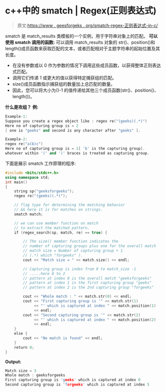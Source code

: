 # c++中的 smatch | Regex(正则表达式)

> 原文:[https://www . geesforgeks . org/smatch-regex-正则表达式-in-c/](https://www.geeksforgeeks.org/smatch-regex-regular-expressions-in-c/)

smatch 是 match_results 类模板的一个实例，用于字符串对象上的匹配。
**可以使用 smatch 调用的函数:**
可以调用 match_results 对象的 str()、position()和 length()成员函数来获取匹配的文本，或者匹配相对于主题字符串的起始位置及其长度。

*   在没有参数或以 0 作为参数的情况下调用这些成员函数，以获得整体正则表达式匹配。
*   调用它们传递 1 或更大的值以获得特定捕获组的匹配。
*   size()成员函数指示捕获组的数量加上总匹配的数量。
*   因此，您可以将大小为()-1 的值传递给其他三个成员函数(str()、position()、length())。

**什么是攻组？**
**例:**

```cpp
Example-1:
Suppose you create a regex object like : regex re("(geeks)(.*)") 
Here no of capturing group is = 2 
[ one is "geeks" and second is any character after "geeks" ].

Example-2:
regex re("a(b)c")
Here no of capturing group is = 1[ 'b' is the capturing group].
whatever within '(' and ')' braces is treated as capturing group.

```

下面是展示 smatch 工作原理的程序:

```cpp
#include <bits/stdc++.h>
using namespace std;
int main()
{
    string sp("geeksforgeeks");
    regex re("(geeks)(.*)");

    // flag type for determining the matching behavior
    // && here it is for matches on strings.
    smatch match;

    // we can use member function on match
    // to extract the matched pattern.
    if (regex_search(sp, match, re) == true) {

        // The size() member function indicates the
        // number of capturing groups plus one for the overall match
        // match size = Number of capturing group + 1
        // (.*) which "forgeeks" ).
        cout << "Match size = " << match.size() << endl;

        // Capturing group is index from 0 to match_size -1 
        // .....here 0 to 2
        // pattern at index 0 is the overall match "geeksforgeeks"
        // pattern at index 1 is the first capturing group "geeks"
        // pattern at index 2 is the 2nd capturing group "forgeeks"

        cout << "Whole match : " << match.str(0) << endl;
        cout << "First capturing group is '" << match.str(1)
             << "' which is captured at index " << match.position(1)
             << endl;
        cout << "Second capturing group is '" << match.str(2)
             << "' which is captured at index " << match.position(2)
             << endl;
    }
    else {
        cout << "No match is found" << endl;
    }
    return 0;
}
```

**Output:**

```cpp
Match size = 3
Whole match : geeksforgeeks
First capturing group is 'geeks' which is captured at index 0
Second capturing group is 'forgeeks' which is captured at index 5

```